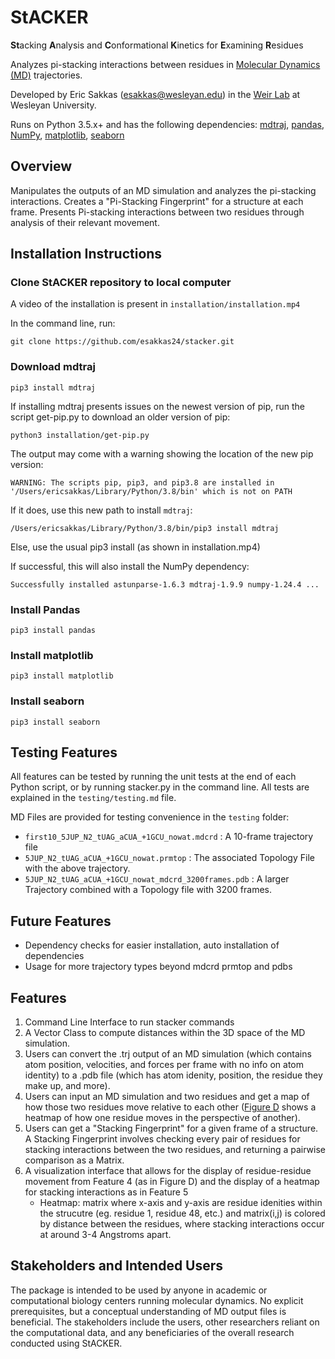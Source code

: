 # StACKER
**St**acking **A**nalysis and **C**onformational **K**inetics for **E**xamining **R**esidues

Analyzes pi-stacking interactions between residues in [Molecular Dynamics (MD)](https://github.com/esakkas24/stacker/blob/main/docs/background.md) trajectories.

Developed by Eric Sakkas ([esakkas@wesleyan.edu](mailto:esakkas@wesleyan.edu)) in the [Weir Lab](https://weirlab.research.wesleyan.edu/) at Wesleyan University.

Runs on Python 3.5.x+ and has the following dependencies: [mdtraj](https://www.mdtraj.org/1.9.8.dev0/index.html), [pandas](https://pandas.pydata.org/), [NumPy](https://numpy.org/doc/stable/index.html), [matplotlib](https://matplotlib.org/stable/), [seaborn](https://seaborn.pydata.org/index.html)

## Overview

Manipulates the outputs of an MD simulation and analyzes the pi-stacking interactions. Creates a "Pi-Stacking Fingerprint" for a structure at each frame. Presents Pi-stacking interactions between two residues through analysis of their relevant movement.

## Installation Instructions

### Clone StACKER repository to local computer
A video of the installation is present in `installation/installation.mp4`


In the command line, run:
```
git clone https://github.com/esakkas24/stacker.git
```

### Download mdtraj

```
pip3 install mdtraj
```

If installing mdtraj presents issues on the newest version of pip, run the script get-pip.py to download an older version of pip:
```
python3 installation/get-pip.py
```
The output may come with a warning showing the location of the new pip version:
```
WARNING: The scripts pip, pip3, and pip3.8 are installed in '/Users/ericsakkas/Library/Python/3.8/bin' which is not on PATH
```

If it does, use this new path to install `mdtraj`:
```
/Users/ericsakkas/Library/Python/3.8/bin/pip3 install mdtraj
```
Else, use the usual pip3 install (as shown in installation.mp4)

If successful, this will also install the NumPy dependency:

```
Successfully installed astunparse-1.6.3 mdtraj-1.9.9 numpy-1.24.4 ...
```

### Install Pandas
```
pip3 install pandas
```
### Install matplotlib
```
pip3 install matplotlib
```
### Install seaborn
```
pip3 install seaborn
```
## Testing Features

All features can be tested by running the unit tests at the end of each Python script, or by running stacker.py in the command line. All tests are explained in the `testing/testing.md` file.

MD Files are provided for testing convenience in the `testing` folder:
- `first10_5JUP_N2_tUAG_aCUA_+1GCU_nowat.mdcrd` : A 10-frame trajectory file
- `5JUP_N2_tUAG_aCUA_+1GCU_nowat.prmtop` : The associated Topology File with the above trajectory.
- `5JUP_N2_tUAG_aCUA_+1GCU_nowat_mdcrd_3200frames.pdb` : A larger Trajectory combined with a Topology file with 3200 frames.

## Future Features
- Dependency checks for easier installation, auto installation of dependencies
- Usage for more trajectory types beyond mdcrd prmtop and pdbs

## Features

1) Command Line Interface to run stacker commands
2) A Vector Class to compute distances within the 3D space of the MD simulation.
3) Users can convert the .trj output of an MD simulation (which contains atom position, velocities, and forces per frame with no info on atom identity) to a .pdb file (which has atom idenity, position, the residue they make up, and more).
4) Users can input an MD simulation and two residues and get a map of how those two residues move relative to each other ([Figure D](https://www.mdpi.com/ijms/ijms-23-01417/article_deploy/html/images/ijms-23-01417-g005.png) shows a heatmap of how one residue moves in the perspective of another).
5) Users can get a "Stacking Fingerprint" for a given frame of a structure. A Stacking Fingerprint involves checking every pair of residues for stacking interactions between the two residues, and returning a pairwise comparison as a Matrix.
6) A visualization interface that allows for the display of residue-residue movement from Feature 4 (as in Figure D) and the display of a heatmap for stacking interactions as in Feature 5
    - Heatmap: matrix where x-axis and y-axis are residue idenities within the strucutre (eg. residue 1, residue 48, etc.) and matrix(i,j) is colored by distance between the residues, where stacking interactions occur at around 3-4 Angstroms apart.

## Stakeholders and Intended Users

The package is intended to be used by anyone in academic or computational biology centers running molecular dynamics. No explicit prerequisites, but a conceptual understanding of MD output files is beneficial. The stakeholders include the users, other researchers reliant on the computational data, and any beneficiaries of the overall research conducted using StACKER.

